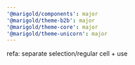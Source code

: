 ```yaml
---
'@marigold/components': major
'@marigold/theme-b2b': major
'@marigold/theme-core': major
'@marigold/theme-unicorn': major
---
```


refa: separate selection/regular cell + use <Checkbox>
